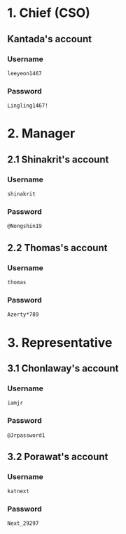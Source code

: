 # 1. Chief (CSO)
  ## Kantada's account
  ### Username
    leeyeon1467
  ### Password
    Lingling1467!
# 2. Manager
  ## 2.1 Shinakrit's account
  ### Username
    shinakrit
  ### Password
    @Nongshin19
  ## 2.2 Thomas's account
  ### Username
    thomas
  ### Password
    Azerty*789
# 3. Representative
  ## 3.1 Chonlaway's account
  ### Username
    iamjr
  ### Password
    @Jrpassword1
  ## 3.2 Porawat's account
  ### Username
    katnext
  ### Password
    Next_29297
